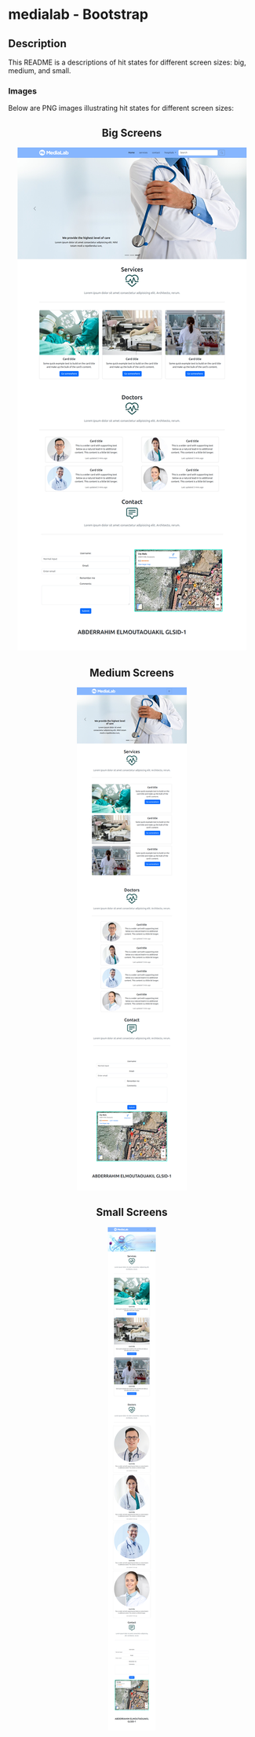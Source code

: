# medialab - Bootstrap

## Description
This README is a descriptions of hit states for different screen sizes: big, medium, and small.

### Images
Below are PNG images illustrating hit states for different screen sizes:

<div align="center">

## Big Screens
![Big Screen Hit State](/img/bigScreens.png)

## Medium Screens
![Medium Screen Hit State](/img/mediumScreens.png)

## Small Screens
![Small Screen Hit State](/img/smallScreens.png)

</div>
